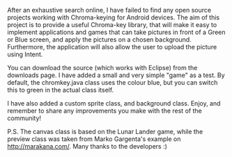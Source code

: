 After an exhaustive search online, I have failed to find any open source projects working with Chroma-keying for Android devices. The aim of this project is to provide a useful Chroma-key library, that will make it easy to implement applications and games that can take pictures in front of a Green or Blue screen, and apply the pictures on a chosen background. Furthermore, the application will also allow the user to upload the picture using Intent.

You can download the source (which works with Eclipse) from the downloads page. I have added a small and very simple "game" as a test.
By default, the chromkey.java class uses the colour blue, but you can switch this to green in the actual class itself.

I have also added a custom sprite class, and background class. Enjoy, and remember to share any improvements you make with the rest of the community!

P.S. The canvas class is based on the Lunar Lander game, while the preview class was taken from Marko Gargenta's example on http://marakana.com/. Many thanks to the developers :)
